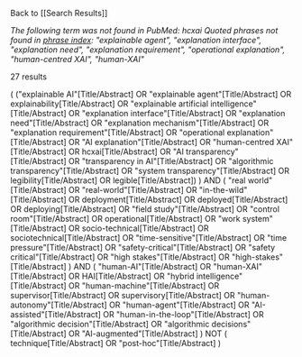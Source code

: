 Back to [[Search Results]]

*The following term was not found in PubMed: hcxai*
*Quoted phrases not found in [phrase index](https://pubmed.ncbi.nlm.nih.gov/help/#phrase-index): "explainable agent", "explanation interface", "explanation need", "explanation requirement", "operational explanation", "human-centred XAI", "human-XAI"*

27 results


(
  ("explainable AI"[Title/Abstract] OR "explainable agent"[Title/Abstract] OR explainability[Title/Abstract] OR 
   "explainable artificial intelligence"[Title/Abstract] OR "explanation interface"[Title/Abstract] OR 
   "explanation need"[Title/Abstract] OR "explanation mechanism"[Title/Abstract] OR 
   "explanation requirement"[Title/Abstract] OR "operational explanation"[Title/Abstract] OR 
   "AI explanation"[Title/Abstract] OR "human-centred XAI"[Title/Abstract] OR hcxai[Title/Abstract] OR 
   "AI transparency"[Title/Abstract] OR "transparency in AI"[Title/Abstract] OR 
   "algorithmic transparency"[Title/Abstract] OR "system transparency"[Title/Abstract] OR 
   legibility[Title/Abstract] OR legible[Title/Abstract])
)
AND
(
  "real world"[Title/Abstract] OR "real-world"[Title/Abstract] OR "in-the-wild"[Title/Abstract] OR 
  deployment[Title/Abstract] OR deployed[Title/Abstract] OR deploying[Title/Abstract] OR 
  "field study"[Title/Abstract] OR "control room"[Title/Abstract] OR operational[Title/Abstract] OR 
  "work system"[Title/Abstract] OR socio-technical[Title/Abstract] OR sociotechnical[Title/Abstract] OR 
  "time-sensitive"[Title/Abstract] OR "time pressure"[Title/Abstract] OR "safety-critical"[Title/Abstract] OR 
  "safety critical"[Title/Abstract] OR "high stakes"[Title/Abstract] OR "high-stakes"[Title/Abstract]
)
AND
(
  "human-AI"[Title/Abstract] OR "human-XAI"[Title/Abstract] OR HAI[Title/Abstract] OR 
  "hybrid intelligence"[Title/Abstract] OR "human-machine"[Title/Abstract] OR supervisor[Title/Abstract] OR 
  supervisory[Title/Abstract] OR "human-autonomy"[Title/Abstract] OR "human-agent"[Title/Abstract] OR 
  "AI-assisted"[Title/Abstract] OR "human-in-the-loop"[Title/Abstract] OR 
  "algorithmic decision"[Title/Abstract] OR "algorithmic decisions"[Title/Abstract] OR 
  "AI-augmented"[Title/Abstract]
)
NOT
(
  technique[Title/Abstract] OR "post-hoc"[Title/Abstract]
)